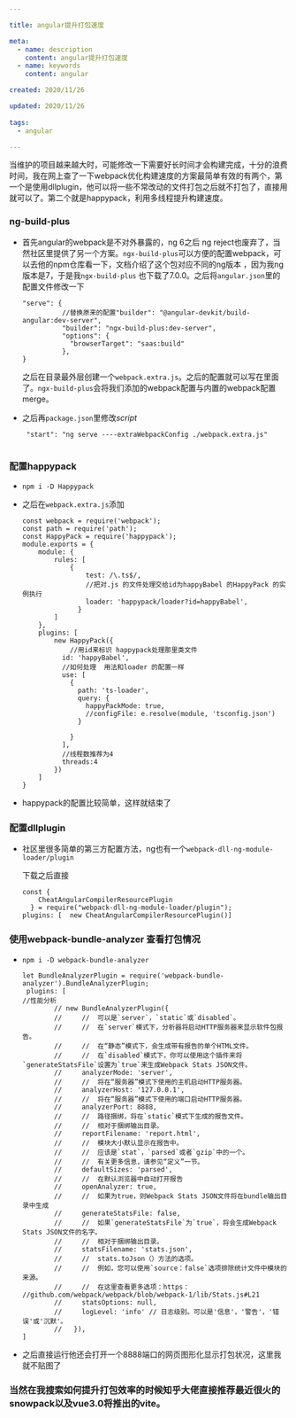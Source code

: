 ```yaml
---

title: angular提升打包速度

meta:
  - name: description
    content: angular提升打包速度
  - name: keywords
    content: angular 

created: 2020/11/26

updated: 2020/11/26
 
tags:
  - angular

---
```

当维护的项目越来越大时，可能修改一下需要好长时间才会构建完成，十分的浪费时间，我在网上查了一下webpack优化构建速度的方案最简单有效的有两个，第一个是使用dllplugin，他可以将一些不常改动的文件打包之后就不打包了，直接用就可以了。第二个就是happypack，利用多线程提升构建速度。

### ng-build-plus

- 首先angular的webpack是不对外暴露的，ng 6之后 ng reject也废弃了，当然社区里提供了另一个方案。`ngx-build-plus`可以方便的配置webpack，可以去他的npm仓库看一下，文档介绍了这个包对应不同的ng版本 ，因为我ng版本是7，于是我`ngx-build-plus` 也下载了7.0.0。之后将`angular.json`里的配置文件修改一下

  ```
  "serve": {
            //替换原来的配置"builder": "@angular-devkit/build-angular:dev-server",
            "builder": "ngx-build-plus:dev-server",
            "options": {
              "browserTarget": "saas:build"
            },
  }
  ```

  之后在目录最外层创建一个`webpack.extra.js`。之后的配置就可以写在里面了。`ngx-build-plus`会将我们添加的webpack配置与内置的webpack配置merge。

- 之后再`package.json`里修改*script*

  ```
   "start": "ng serve ----extraWebpackConfig ./webpack.extra.js"
   
  ```

  

### 配置happypack

- `npm i -D Happypack`

- 之后在`webpack.extra.js`添加

  ```
  const webpack = require('webpack');
  const path = require('path');
  const HappyPack = require('happypack');
  module.exports = {
      module: {
          rules: [
              {
                  test: /\.ts$/,
                  //把对.js 的文件处理交给id为happyBabel 的HappyPack 的实例执行
                  loader: 'happypack/loader?id=happyBabel',
                }
          ]
      },
      plugins: [
          new HappyPack({
              //用id来标识 happypack处理那里类文件
            id: 'happyBabel',
            //如何处理  用法和loader 的配置一样
            use: [
              {
                path: 'ts-loader',
                query: {
                  happyPackMode: true,
                  //configFile: e.resolve(module, 'tsconfig.json')
                }
  
              }
            ],
            //线程数推荐为4
            threads:4
          })
      ]
  }
  
  ```

- happypack的配置比较简单，这样就结束了

### 配置dllplugin

- 社区里很多简单的第三方配置方法，ng也有一个`webpack-dll-ng-module-loader/plugin`

  下载之后直接

  ```
  const {
      CheatAngularCompilerResourcePlugin 
    } = require("webpack-dll-ng-module-loader/plugin");
  plugins: [  new CheatAngularCompilerResourcePlugin()]
  ```

### 使用webpack-bundle-analyzer 查看打包情况

- `npm i -D webpack-bundle-analyzer `

  ```
  let BundleAnalyzerPlugin = require('webpack-bundle-analyzer').BundleAnalyzerPlugin;
   plugins: [
  //性能分析
          // new BundleAnalyzerPlugin({
          //     //  可以是`server`，`static`或`disabled`。
          //     //  在`server`模式下，分析器将启动HTTP服务器来显示软件包报告。
          //     //  在“静态”模式下，会生成带有报告的单个HTML文件。
          //     //  在`disabled`模式下，你可以使用这个插件来将`generateStatsFile`设置为`true`来生成Webpack Stats JSON文件。
          //     analyzerMode: 'server',
          //     //  将在“服务器”模式下使用的主机启动HTTP服务器。
          //     analyzerHost: '127.0.0.1',
          //     //  将在“服务器”模式下使用的端口启动HTTP服务器。
          //     analyzerPort: 8888, 
          //     //  路径捆绑，将在`static`模式下生成的报告文件。
          //     //  相对于捆绑输出目录。
          //     reportFilename: 'report.html',
          //     //  模块大小默认显示在报告中。
          //     //  应该是`stat`，`parsed`或者`gzip`中的一个。
          //     //  有关更多信息，请参见“定义”一节。
          //     defaultSizes: 'parsed',
          //     //  在默认浏览器中自动打开报告
          //     openAnalyzer: true,
          //     //  如果为true，则Webpack Stats JSON文件将在bundle输出目录中生成
          //     generateStatsFile: false, 
          //     //  如果`generateStatsFile`为`true`，将会生成Webpack Stats JSON文件的名字。
          //     //  相对于捆绑输出目录。
          //     statsFilename: 'stats.json',
          //     //  stats.toJson（）方法的选项。
          //     //  例如，您可以使用`source：false`选项排除统计文件中模块的来源。
          //     //  在这里查看更多选项：https：  //github.com/webpack/webpack/blob/webpack-1/lib/Stats.js#L21
          //     statsOptions: null,
          //     logLevel: 'info' // 日志级别。可以是'信息'，'警告'，'错误'或'沉默'。
          //   }),
  ]
  ```

- 之后直接运行他还会打开一个8888端口的网页图形化显示打包状况，这里我就不贴图了
### 当然在我搜索如何提升打包效率的时候知乎大佬直接推荐最近很火的snowpack以及vue3.0将推出的vite。